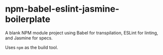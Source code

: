 # npm-babel-eslint-jasmine-boilerplate
A blank NPM module project using Babel for transpilation, ESLint for linting, and Jasmine for specs.

Uses `npm` as the build tool.
